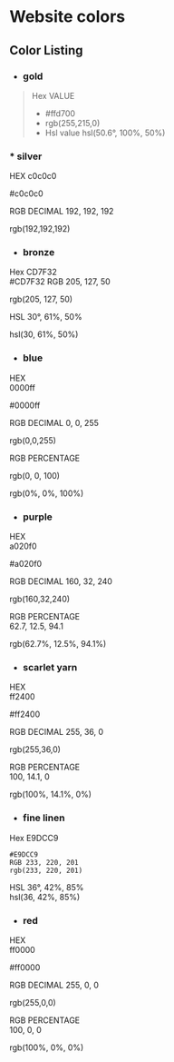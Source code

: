 # Website colors

## Color Listing
* ### gold  
> Hex  VALUE 
  > * #ffd700
  > * rgb(255,215,0)
  >* Hsl value hsl(50.6°, 100%, 50%)





### * silver
HEX	
c0c0c0

#c0c0c0

RGB DECIMAL	
192, 192, 192

rgb(192,192,192)
* ###  bronze 
Hex	CD7F32	
#CD7F32
RGB	205, 127, 50	 

rgb(205, 127, 50)  

HSL	30°, 61%, 50%	  

hsl(30, 61%, 50%)
 * ### blue
 HEX	
0000ff

#0000ff

RGB DECIMAL	
0, 0, 255

rgb(0,0,255)

RGB PERCENTAGE	  

rgb(0, 0, 100)

rgb(0%, 0%, 100%)
 * ### purple
 HEX	
a020f0

#a020f0

RGB DECIMAL	
160, 32, 240

rgb(160,32,240)

RGB PERCENTAGE	
62.7, 12.5, 94.1

rgb(62.7%, 12.5%, 94.1%)
 * ### scarlet yarn
 HEX	
ff2400

#ff2400

RGB DECIMAL	
255, 36, 0

rgb(255,36,0)

RGB PERCENTAGE	
100, 14.1, 0

rgb(100%, 14.1%, 0%)
 * ### fine linen
 Hex	E9DCC9  

    #E9DCC9
    RGB	233, 220, 201  
	rgb(233, 220, 201)  

HSL	36°, 42%, 85%	  
hsl(36, 42%, 85%)
 * ### red
 HEX	
ff0000

#ff0000

RGB DECIMAL	
255, 0, 0

rgb(255,0,0)

RGB PERCENTAGE	
100, 0, 0

rgb(100%, 0%, 0%)
